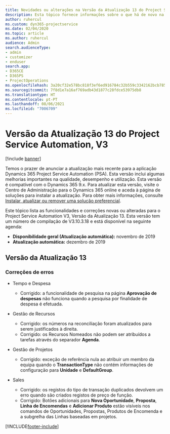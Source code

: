 ```yaml
---
title: Novidades ou alterações na Versão da Atualização 13 do Project Service Automation, V3
description: Esta tópico fornece informações sobre o que há de novo na Versão da Atualização 13 do Project Service Automation, V3.
author: ruhercul
ms.custom: dyn365-projectservice
ms.date: 02/04/2020
ms.topic: article
ms.author: ruhercul
audience: Admin
search.audienceType:
- admin
- customizer
- enduser
search.app:
- D365CE
- D365PS
- ProjectOperations
ms.openlocfilehash: 3a20cf32e578bc818f3ef6ed916784c32b559c3342162bcb7857f5e9cc520d9c
ms.sourcegitcommit: 7f8d1e7a16af769adb43d1877c28fdce53975db8
ms.translationtype: HT
ms.contentlocale: pt-PT
ms.lasthandoff: 08/06/2021
ms.locfileid: "7006709"
---
```

# <a name="project-service-automation-update-release-13-v3"></a>Versão da Atualização 13 do Project Service Automation, V3

[!include [banner](../includes/psa-now-project-operations.md)]

Temos o prazer de anunciar a atualização mais recente para a aplicação Dynamics 365 Project Service Automation (PSA). Esta versão inclui algumas melhorias importantes na qualidade, desempenho e utilização. Esta versão é compatível com o Dynamics 365 9.x. Para atualizar esta versão, visite o Centro de Administração para o Dynamics 365 online e aceda à página de soluções para instalar a atualização. Para obter mais informações, consulte [Instalar, atualizar ou remover uma solução preferencial](/power-platform/admin/install-remove-preferred-solution).

Este tópico lista as funcionalidades e correções novas ou alteradas para o Project Service Automation V3, Versão da Atualização 13. Esta versão tem um número de compilação de V3.10.3.18 e está disponível na seguinte agenda:

- **Disponibilidade geral (Atualização automática):** novembro de 2019
- **Atualização automática:** dezembro de 2019


## <a name="update-release-13"></a>Versão da Atualização 13 

### <a name="bug-fixes"></a>Correções de erros

- Tempo e Despesa

     - Corrigido: a funcionalidade de pesquisa na página **Aprovação de despesas** não funciona quando a pesquisa por finalidade de despesa é efetuada.

- Gestão de Recursos

     - Corrigido: os números na reconciliação foram atualizados para serem justificados à direita.
     - Corrigido: os Recursos Nomeados não podem ser atribuídos a tarefas através do separador **Agenda**.

- Gestão de Projetos

     - Corrigido: exceção de referência nula ao atribuir um membro da equipa quando o **TransactionType** não contém informações de configuração para **Unidade** e **DefaultGroup**.

- Sales

     - Corrigido: os registos do tipo de transação duplicados devolvem um erro quando são criados registos de preço de função.
     - Corrigido: Botões adicionais para **Nova Oportunidade**, **Proposta**, **Linha de Encomendas** e **Adicionar Produto** estão visíveis nos comandos de Oportunidades, Propostas, Produtos de Encomenda e a subgrelha das Linhas baseadas em projetos.




[!INCLUDE[footer-include](../includes/footer-banner.md)]